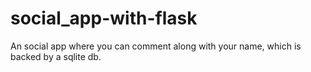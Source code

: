 # social_app-with-flask
An social app where you can comment along with your name, which is backed by a sqlite db.
